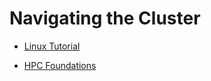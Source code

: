 
# Navigating the Cluster

- [Linux Tutorial](./linux_tutorial.md)

- [HPC Foundations](./hpc_foundations.md)

